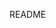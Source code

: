 <!--
 * @Description: 
 * @Autor: chenzl
 * @Date: 2023-01-09 15:20:16
 * @LastEditors: chenzl
 * @LastEditTime: 2023-01-09 15:20:42
-->
README

